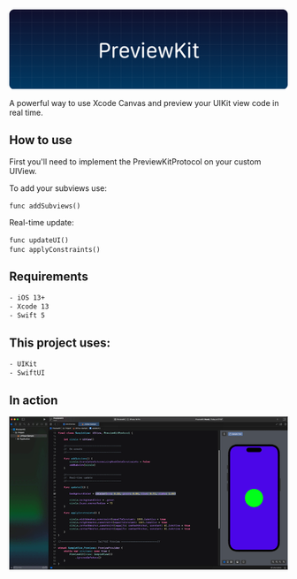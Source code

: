 ![cover](https://raw.githubusercontent.com/AlbertoLourenco/PreviewKit/main/cover.png)

A powerful way to use Xcode Canvas and preview your UIKit view code in real time.

## How to use

First you'll need to implement the PreviewKitProtocol on your custom UIView.


To add your subviews use:

``func addSubviews()``

Real-time update:

``func updateUI()`` <br />
``func applyConstraints()``

## Requirements

```
- iOS 13+
- Xcode 13
- Swift 5
```

## This project uses:

```
- UIKit
- SwiftUI
```

## In action

![preview](https://raw.githubusercontent.com/AlbertoLourenco/PreviewKit/main/preview.gif)
